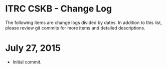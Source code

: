 # ITRC CSKB - Change Log

The following items are change logs divided by dates. In addition to this list, please review git commits for more items and detailed descriptions.

# July 27, 2015

- Initial commit.
